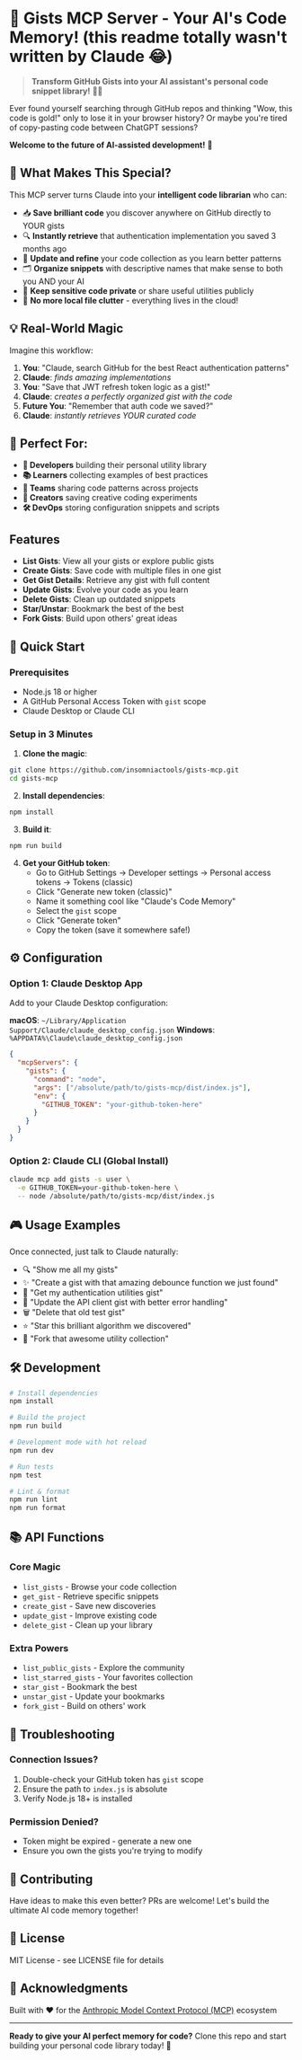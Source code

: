 # 🚀 Gists MCP Server - Your AI's Code Memory! (this readme totally wasn't written by Claude 😂)

> **Transform GitHub Gists into your AI assistant's personal code snippet library!** 🧠💾

Ever found yourself searching through GitHub repos and thinking "Wow, this code is gold!" only to lose it in your browser history? Or maybe you're tired of copy-pasting code between ChatGPT sessions? 

**Welcome to the future of AI-assisted development!** 🎉

## 🌟 What Makes This Special?

This MCP server turns Claude into your **intelligent code librarian** who can:
- 📥 **Save brilliant code** you discover anywhere on GitHub directly to YOUR gists
- 🔍 **Instantly retrieve** that authentication implementation you saved 3 months ago
- 📝 **Update and refine** your code collection as you learn better patterns
- 🗂️ **Organize snippets** with descriptive names that make sense to both you AND your AI
- 🔐 **Keep sensitive code private** or share useful utilities publicly
- 🚫 **No more local file clutter** - everything lives in the cloud!

## 💡 Real-World Magic

Imagine this workflow:
1. **You**: "Claude, search GitHub for the best React authentication patterns"
2. **Claude**: *finds amazing implementations*
3. **You**: "Save that JWT refresh token logic as a gist!"
4. **Claude**: *creates a perfectly organized gist with the code*
5. **Future You**: "Remember that auth code we saved?"
6. **Claude**: *instantly retrieves YOUR curated code*

## 🎯 Perfect For:

- **🔧 Developers** building their personal utility library
- **📚 Learners** collecting examples of best practices
- **🏢 Teams** sharing code patterns across projects
- **🎨 Creators** saving creative coding experiments
- **🛠️ DevOps** storing configuration snippets and scripts

## Features

- **List Gists**: View all your gists or explore public gists
- **Create Gists**: Save code with multiple files in one gist
- **Get Gist Details**: Retrieve any gist with full content
- **Update Gists**: Evolve your code as you learn
- **Delete Gists**: Clean up outdated snippets
- **Star/Unstar**: Bookmark the best of the best
- **Fork Gists**: Build upon others' great ideas

## 🚀 Quick Start

### Prerequisites

- Node.js 18 or higher
- A GitHub Personal Access Token with `gist` scope
- Claude Desktop or Claude CLI

### Setup in 3 Minutes

1. **Clone the magic**:
```bash
git clone https://github.com/insomniactools/gists-mcp.git
cd gists-mcp
```

2. **Install dependencies**:
```bash
npm install
```

3. **Build it**:
```bash
npm run build
```

4. **Get your GitHub token**:
   - Go to GitHub Settings → Developer settings → Personal access tokens → Tokens (classic)
   - Click "Generate new token (classic)"
   - Name it something cool like "Claude's Code Memory"
   - Select the `gist` scope
   - Click "Generate token"
   - Copy the token (save it somewhere safe!)

## ⚙️ Configuration

### Option 1: Claude Desktop App

Add to your Claude Desktop configuration:

**macOS**: `~/Library/Application Support/Claude/claude_desktop_config.json`
**Windows**: `%APPDATA%\Claude\claude_desktop_config.json`

```json
{
  "mcpServers": {
    "gists": {
      "command": "node",
      "args": ["/absolute/path/to/gists-mcp/dist/index.js"],
      "env": {
        "GITHUB_TOKEN": "your-github-token-here"
      }
    }
  }
}
```

### Option 2: Claude CLI (Global Install)

```bash
claude mcp add gists -s user \
  -e GITHUB_TOKEN=your-github-token-here \
  -- node /absolute/path/to/gists-mcp/dist/index.js
```

## 🎮 Usage Examples

Once connected, just talk to Claude naturally:

- 🔍 "Show me all my gists"
- ✨ "Create a gist with that amazing debounce function we just found"
- 📖 "Get my authentication utilities gist"
- 🔄 "Update the API client gist with better error handling"
- 🗑️ "Delete that old test gist"
- ⭐ "Star this brilliant algorithm we discovered"
- 🔀 "Fork that awesome utility collection"

## 🛠️ Development

```bash
# Install dependencies
npm install

# Build the project
npm run build

# Development mode with hot reload
npm run dev

# Run tests
npm test

# Lint & format
npm run lint
npm run format
```

## 📚 API Functions

### Core Magic
- `list_gists` - Browse your code collection
- `get_gist` - Retrieve specific snippets
- `create_gist` - Save new discoveries
- `update_gist` - Improve existing code
- `delete_gist` - Clean up your library

### Extra Powers
- `list_public_gists` - Explore the community
- `list_starred_gists` - Your favorites collection
- `star_gist` - Bookmark the best
- `unstar_gist` - Update your bookmarks
- `fork_gist` - Build on others' work

## 🐛 Troubleshooting

### Connection Issues?
1. Double-check your GitHub token has `gist` scope
2. Ensure the path to `index.js` is absolute
3. Verify Node.js 18+ is installed

### Permission Denied?
- Token might be expired - generate a new one
- Ensure you own the gists you're trying to modify

## 🤝 Contributing

Have ideas to make this even better? PRs are welcome! Let's build the ultimate AI code memory together!

## 📜 License

MIT License - see LICENSE file for details

## 🙏 Acknowledgments

Built with ❤️ for the [Anthropic Model Context Protocol (MCP)](https://modelcontextprotocol.io/) ecosystem

---

**Ready to give your AI perfect memory for code?** Clone this repo and start building your personal code library today! 🚀